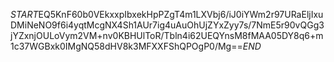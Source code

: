 $START$EQ5KnF60b0VEkxxpIbxekHpPZgT4m1LXVbj6/iJ0iYWm2r97URaEljIxuDMiNeNO9f6i4yqtMcgNX4Sh1AUr7ig4uAuOhUjZYxZyy7s/7NmE5r90vQGg3jYZxnjOULoVym2VM+nv0KBHUlToR/Tbln4i62UEQYnsM8fMAA05DY8q6+m1c37WGBxk0IMgNQ58dHV8k3MFXXFShQPOgP0/Mg==$END$